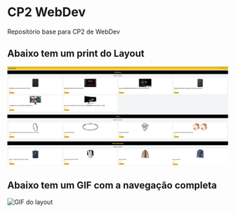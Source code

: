 # CP2 WebDev

Repositório base para CP2 de WebDev
## Abaixo tem um print do Layout
![Layout](./public/print-home.png)

## Abaixo tem um GIF com a navegação completa
![GIF do layout](./public/tela-cp2.gif)

